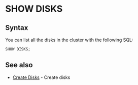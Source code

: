 # SHOW DISKS

## Syntax

You can list all the disks in the cluster with the following SQL:

```sql
SHOW DISKS;
```

## See also
* [Create Disks](/sql-create-disk) - Create disks

